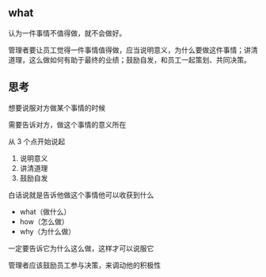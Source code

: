 
## what
认为一件事情不值得做，就不会做好。

管理者要让员工觉得一件事情值得做，应当说明意义，为什么要做这件事情；讲清道理，这么做如何有助于最终的业绩；鼓励自发，和员工一起策划、共同决策。



## 思考

想要说服对方做某个事情的时候

需要告诉对方，做这个事情的意义所在

从 3 个点开始说起

1. 说明意[]()义
2. 讲清道理
3. 鼓励自发

白话说就是告诉他做这个事情他可以收获到什么

- what（做什么）
- how（怎么做）
- why（为什么做）

一定要告诉它为什么这么做，这样才可以说服它

管理者应该鼓励员工参与决策，来调动他的积极性